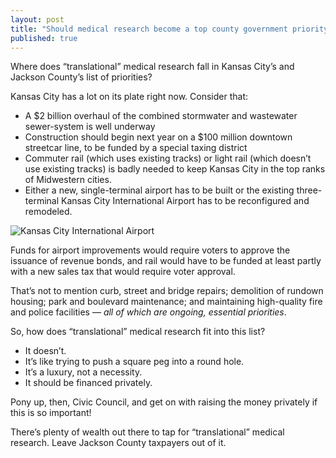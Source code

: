 ```yaml
---
layout: post
title: "Should medical research become a top county government priority?"
published: true
---
```



Where does “translational” medical research fall in Kansas City’s and Jackson County’s list of priorities?

Kansas City has a lot on its plate right now. Consider that: 
<ul>
	<li>A $2 billion overhaul of the combined stormwater and wastewater sewer-system is well underway</li>
	<li>Construction should begin next year on a $100 million downtown streetcar line, to be funded by a special taxing district</li>
	<li>Commuter rail (which uses existing tracks) or light rail (which doesn’t use existing tracks) is badly needed to keep Kansas City in the top ranks of Midwestern cities.</li>
	<li>Either a new, single-terminal airport has to be built or the existing three-terminal Kansas City International Airport has to be reconfigured and remodeled.</li>
</ul>

<img src="{{ site.baseurl }}/img/kci.jpg" class="img-responsive" alt="Kansas City International Airport">

Funds for airport improvements would require voters to approve the issuance of revenue bonds, and rail would have to be funded at least partly with a new sales tax that would require voter approval.

That’s not to mention curb, street and bridge repairs; demolition of rundown housing; park and boulevard maintenance; and maintaining high-quality fire and police facilities — <em>all of which are ongoing, essential priorities</em>.

So, how does “translational” medical research fit into this list?
<ul>
	<li>It doesn’t.</li>
	<li>It’s like trying to push a square peg into a round hole.</li>
	<li>It’s a luxury, not a necessity.</li>
	<li>It should be financed privately.</li>
</ul>
Pony up, then, Civic Council, and get on with raising the money privately if this is so important! 

There’s plenty of wealth out there to tap for “translational” medical research. Leave Jackson County taxpayers out of it.
